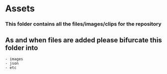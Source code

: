 # Assets
### This folder contains all the files/images/clips for the repository
## As and when files are added please bifurcate this folder into 
    - images
    - json
    - etc

